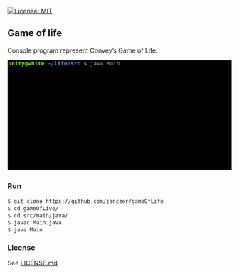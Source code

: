 [![License: MIT](https://img.shields.io/badge/License-MIT-yellow.svg)](https://opensource.org/licenses/MIT)

## Game of life

Console program represent Convey’s Game of Life.

![Show game of life in console, gif](console.gif)

### Run

```text
$ git clone https://github.com/janczer/gameOfLife
$ cd gameOfLive/
$ cd src/main/java/
$ javac Main.java
$ java Main
```

### License

See [LICENSE.md](LICENSE.md)
